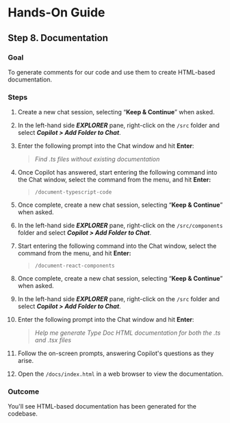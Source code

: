 # Hands-On Guide

## Step 8. Documentation

### **Goal**

To generate comments for our code and use them to create HTML-based documentation.
 

### **Steps**

1. Create a new chat session, selecting “**Keep & Continue**” when asked.

2. In the left-hand side _**EXPLORER**_ pane, right-click on the `/src` folder and select _**Copilot > Add Folder to Chat**_.

3. Enter the following prompt into the Chat window and hit **Enter**:

   > _Find .ts files without existing documentation_

3. Once Copilot has answered, start entering the following command into the Chat window, select the command from the menu, and hit **Enter:**  

   > `/document-typescript-code`

5. Once complete, create a new chat session, selecting “**Keep & Continue**” when asked.

6. In the left-hand side _**EXPLORER**_ pane, right-click on the `/src/components` folder and select _**Copilot > Add Folder to Chat**_.

8. Start entering the following command into the Chat window, select the command from the menu, and hit **Enter:**  

   > `/document-react-components`

9. Once complete, create a new chat session, selecting “**Keep & Continue**” when asked.

10. In the left-hand side _**EXPLORER**_ pane, right-click on the `/src` folder and select _**Copilot > Add Folder to Chat**_.

11. Enter the following prompt into the Chat window and hit **Enter**:

      > _Help me generate Type Doc HTML documentation for both the .ts and .tsx files_

12. Follow the on-screen prompts, answering Copilot's questions as they arise.

13. Open the `/docs/index.html` in a web browser to view the documentation.


### **Outcome**

You'll see HTML-based documentation has been generated for the codebase.
